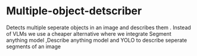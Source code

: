 # Multiple-object-detscriber
Detects multiple seperate objects in an image and describes them . Instead of VLMs we use a cheaper alternative where we integrate Segment anything model ,Describe anything model and YOLO to describe seperate segments of an image
